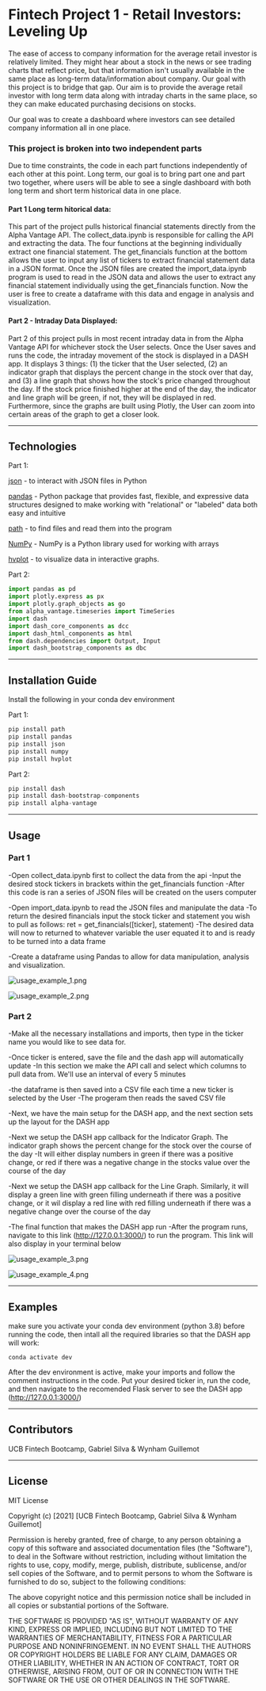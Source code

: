 # Fintech Project 1 - Retail Investors: Leveling Up

The ease of access to company information for the average retail investor is relatively limited. They might hear about a stock in the news or see trading charts that reflect price, but that information isn't usually available in the same place as long-term data/information about company. Our goal with this project is to bridge that gap. Our aim is to provide the average retail investor with long term data along with intraday charts in the same place, so they can make educated purchasing decisions on stocks.

Our goal was to create a dashboard where investors can see detailed company information all in one place. 

### This project is broken into two independent parts
Due to time constraints, the code in each part functions independently of each other at this point. Long term, our goal is to bring part one and part two together, where users will be able to see a single dashboard with both long term and short term historical data in one place.

#### Part 1 Long term hitorical data: 
This part of the project pulls historical financial statements directly from the Alpha Vantage API. The collect_data.ipynb is responsible for calling the API and extracting the data. The four functions at the beginning individually extract one financial statement. The get_financials function at the bottom allows the user to input any list of tickers to extract financial statement data in a JSON format. Once the JSON files are created the import_data.ipynb program is used to read in the JSON data and allows the user to extract any financial statement individually using the get_financials function. Now the user is free to create a dataframe with this data and engage in analysis and visualization.

#### Part 2 - Intraday Data Displayed:
Part 2 of this project pulls in most recent intraday data in from the Alpha Vantage API for whichever stock the User selects. Once the User saves and runs the code, the intraday movement of the stock is displayed in a DASH app. It displays 3 things: (1) the ticker that the User selected, (2) an indicator graph that displays the percent change in the stock over that day, and (3) a line graph that shows how the stock's price changed throughout the day. If the stock price finished higher at the end of the day, the indicator and line graph will be green, if not, they will be displayed in red. Furthermore, since the graphs are built using Plotly, the User can zoom into certain areas of the graph to get a closer look.

---

## Technologies

Part 1:

[json](json) - to interact with JSON files in Python

[pandas](pandas) - Python package that provides fast, flexible, and expressive data structures designed to make working with "relational" or "labeled" data both   easy and intuitive

[path](path) - to find files and read them into the program

[NumPy](NumPy) - NumPy is a Python library used for working with arrays

[hvplot](hvplot) - to visualize data in interactive graphs.


Part 2:


```python
import pandas as pd
import plotly.express as px
import plotly.graph_objects as go
from alpha_vantage.timeseries import TimeSeries 
import dash                               
import dash_core_components as dcc
import dash_html_components as html
from dash.dependencies import Output, Input
import dash_bootstrap_components as dbc  
```

---

## Installation Guide

Install the following in your conda dev environment

Part 1:

```python
pip install path
pip install pandas
pip install json
pip install numpy
pip install hvplot
```
Part 2: 

```python
pip install dash
pip install dash-bootstrap-components
pip install alpha-vantage
```

---

## Usage

### Part 1 
-Open collect_data.ipynb first to collect the data from the api
-Input the desired stock tickers in brackets within the get_financials function
-After this code is ran a series of JSON files will be created on the users computer

-Open import_data.ipynb to read the JSON files and manipulate the data
-To return the desired financials input the stock ticker and statement you wish to pull as follows:  ret = get_financials([ticker], statement)
-The desired data will now to returned to whatever variable the user equated it to and is ready to be turned into a data frame

-Create a dataframe using Pandas to allow for data manipulation, analysis and visualization. 

![usage_example_1.png](usage_example_1.png)

![usage_example_2.png](usage_example_2.png)


### Part 2

-Make all the necessary installations and imports, then type in the ticker name you would like to see data for.

-Once ticker is entered, save the file and the dash app will automatically update
-In this section we make the API call and select which columns to pull data from. We'll use an interval of every 5 minutes

-the dataframe is then saved into a CSV file each time a new ticker is selected by the User
-The progeram then reads the saved CSV file

-Next, we have the main setup for the DASH app, and the next section sets up the layout for the DASH app

-Next we setup the DASH app callback for the Indicator Graph. The indicator graph shows the percent change for the stock over the course of the day
-It will either display numbers in green if there was a positive change, or red if there was a negative change in the stocks value over the course of the day

-Next we setup the DASH app callback for the Line Graph. Similarly, it will display a green line with green filling underneath if there was a positive change, or it wil display a red line with red filling underneath if there was a negative change over the course of the day

-The final function that makes the DASH app run
-After the program runs, navigate to this link (http://127.0.0.1:3000/) to run the program. This link will also display in your terminal below

![usage_example_3.png](usage_example_3.png)

![usage_example_4.png](usage_example_4.png)


---

## Examples

make sure you activate your conda dev environment (python 3.8) before running the code, then intall all the required libraries so that the DASH app will work:
```
conda activate dev
```
After the dev environment is active, make your imports and follow the comment instructions in the code. Put your desired ticker in, run the code, and then navigate to the recomended Flask server to see the DASH app (http://127.0.0.1:3000/)

---

## Contributors

UCB Fintech Bootcamp, Gabriel Silva & Wynham Guillemot 

---

## License

MIT License

Copyright (c) [2021] [UCB Fintech Bootcamp, Gabriel Silva & Wynham Guillemot]

Permission is hereby granted, free of charge, to any person obtaining a copy
of this software and associated documentation files (the "Software"), to deal
in the Software without restriction, including without limitation the rights
to use, copy, modify, merge, publish, distribute, sublicense, and/or sell
copies of the Software, and to permit persons to whom the Software is
furnished to do so, subject to the following conditions:

The above copyright notice and this permission notice shall be included in all
copies or substantial portions of the Software.

THE SOFTWARE IS PROVIDED "AS IS", WITHOUT WARRANTY OF ANY KIND, EXPRESS OR
IMPLIED, INCLUDING BUT NOT LIMITED TO THE WARRANTIES OF MERCHANTABILITY,
FITNESS FOR A PARTICULAR PURPOSE AND NONINFRINGEMENT. IN NO EVENT SHALL THE
AUTHORS OR COPYRIGHT HOLDERS BE LIABLE FOR ANY CLAIM, DAMAGES OR OTHER
LIABILITY, WHETHER IN AN ACTION OF CONTRACT, TORT OR OTHERWISE, ARISING FROM,
OUT OF OR IN CONNECTION WITH THE SOFTWARE OR THE USE OR OTHER DEALINGS IN THE
SOFTWARE.
